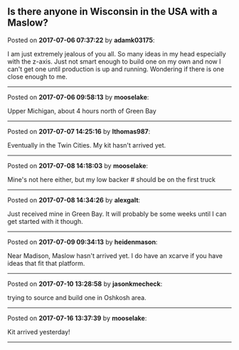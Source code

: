 ## Is there anyone in Wisconsin in the USA with a Maslow?
Posted on **2017-07-06 07:37:22** by **adamk03175**:

I am just extremely jealous of you all. So many ideas in my head especially with the z-axis. Just not smart enough to build one on my own and now I can't get one until production is up and running. Wondering if there is one close enough to me.

---

Posted on **2017-07-06 09:58:13** by **mooselake**:

Upper Michigan, about 4 hours north of Green Bay

---

Posted on **2017-07-07 14:25:16** by **lthomas987**:

Eventually in the Twin Cities.  My kit hasn't arrived yet.

---

Posted on **2017-07-08 14:18:03** by **mooselake**:

Mine's not here either, but my low backer # should be on the first truck

---

Posted on **2017-07-08 14:34:26** by **alexgalt**:

Just received mine in Green Bay. It will probably be some weeks until I can get started with it though.

---

Posted on **2017-07-09 09:34:13** by **heidenmason**:

Near Madison, Maslow hasn't arrived yet. I do have an xcarve if you have ideas that fit that platform.

---

Posted on **2017-07-10 13:28:58** by **jasonkmecheck**:

trying to source and build one in Oshkosh area.

---

Posted on **2017-07-16 13:37:39** by **mooselake**:

Kit arrived yesterday!

---

